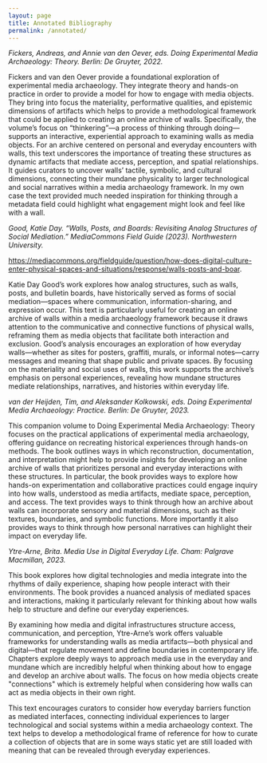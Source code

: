 ```yaml
---
layout: page
title: Annotated Bibliography
permalink: /annotated/
---
```


*Fickers, Andreas, and Annie van den Oever, eds. Doing Experimental Media Archaeology: Theory. Berlin: De Gruyter, 2022.*

Fickers and van den Oever provide a foundational exploration of experimental media archaeology. They integrate theory and hands-on practice in order to provide a model for how to engage with media objects. They bring into focus the materiality, performative qualities, and epistemic dimensions of artifacts which helps to provide a methodological framework that could be applied to creating an online archive of walls. Specifically, the volume’s focus on “thinkering”—a process of thinking through doing—supports an interactive, experiential approach to examining walls as media objects. For an archive centered on personal and everyday encounters with walls, this text underscores the importance of treating these structures as dynamic artifacts that mediate access, perception, and spatial relationships. It guides curators to uncover walls’ tactile, symbolic, and cultural dimensions, connecting their mundane physicality to larger technological and social narratives within a media archaeology framework. In my own case the text provided much needed inspiration for thinking through a metadata field could highlight what engagement might look and feel like with a wall. 

*Good, Katie Day. “Walls, Posts, and Boards: Revisiting Analog Structures of Social Mediation.” MediaCommons Field Guide (2023). Northwestern University.*

https://mediacommons.org/fieldguide/question/how-does-digital-culture-enter-physical-spaces-and-situations/response/walls-posts-and-boar.

Katie Day Good’s work explores how analog structures, such as walls, posts, and bulletin boards, have historically served as forms of social mediation—spaces where communication, information-sharing, and expression occur. This text is particularly useful for creating an online archive of walls within a media archaeology framework because it draws attention to the communicative and connective functions of physical walls, reframing them as media objects that facilitate both interaction and exclusion. Good’s analysis encourages an exploration of how everyday walls—whether as sites for posters, graffiti, murals, or informal notes—carry messages and meaning that shape public and private spaces. By focusing on the materiality and social uses of walls, this work supports the archive’s emphasis on personal experiences, revealing how mundane structures mediate relationships, narratives, and histories within everyday life.


*van der Heijden, Tim, and Aleksander Kolkowski, eds. Doing Experimental Media Archaeology: Practice. Berlin: De Gruyter, 2023.*

This companion volume to Doing Experimental Media Archaeology: Theory focuses on the practical applications of experimental media archaeology, offering guidance on recreating historical experiences through hands-on methods. The book outlines ways in which reconstruction, documentation, and interpretation might help to provide insights for developing an online archive of walls that prioritizes personal and everyday interactions with these structures. In particular, the book provides ways to explore how hands-on experimentation and collaborative practices could engage inquiry into how walls, understood as media artifacts, mediate space, perception, and access. The text provides ways to think through how an archive about walls can incorporate sensory and material dimensions, such as their textures, boundaries, and symbolic functions. More importantly it also provides ways to think through how personal narratives can highlight their impact on everyday life.


*Ytre-Arne, Brita. Media Use in Digital Everyday Life. Cham: Palgrave Macmillan, 2023.*

This book explores how digital technologies and media integrate into the rhythms of daily experience, shaping how people interact with their environments. The book provides a nuanced analysis of mediated spaces and interactions, making it particularly relevant for thinking about how walls help to structure and define our everyday experiences. 

By examining how media and digital infrastructures structure access, communication, and perception, Ytre-Arne’s work offers valuable frameworks for understanding walls as media artifacts—both physical and digital—that regulate movement and define boundaries in contemporary life. Chapters explore deeply ways to approach media use in the everyday and mundane which are incredibly helpful when thinking about how to engage and develop an archive about walls. The focus on how media objects create "connections" which is extremely helpful when considering how walls can act as media objects in their own right.

This text encourages curators to consider how everyday barriers function as mediated interfaces, connecting individual experiences to larger technological and social systems within a media archaeology context. The text helps to develop a methodological frame of reference for how to curate a collection of objects that are in some ways static yet are still loaded with meaning that can be revealed through everyday experiences.



